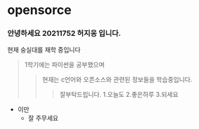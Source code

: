 # opensorce
### 안녕하세요 20211752 허지웅 입니다.
  현재 숭실대를 재학 중입니다
>1학기에는 파이썬을 공부했으며
>> 현재는 c언어와 오픈소스와 관련된 정보들을 학습중입니다.
>>>잘부탁드립니다.
1.오늘도
2.좋은하루
3.되세요
+ 이만
  + 잘 주무세요
